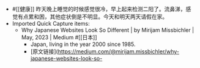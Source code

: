 - #[[健康]] 昨天晚上睡觉的时候感觉很冷，早上起来检测二阳了。流鼻涕，感觉有点累和困，其他症状倒是不明显。今天和明天两天请假在家。
- Imported Quick Capture items:
    - Why Japanese Websites Look So Different | by Mirijam Missbichler | May, 2023 | Medium  #[[日本]]
        - Japan, living in the year 2000 since 1985. 
        - [原文链接](https://medium.com/@mirijam.missbichler/why-japanese-websites-look-so-
